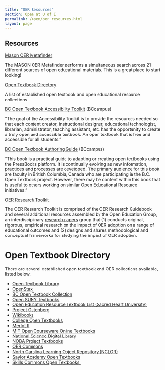 ```yaml
---
title: "OER Resources"
section: Open at U of I
permalink: /open/oer_resources.html
layout: page
---
```


## Resources

[Mason OER Metafinder](https://oer.deepwebaccess.com/oer/desktop/en/search.html)

The MASON OER Metafinder performs a simultaneous search across 21 different sources of open educational materials. This is a great place to start looking!

[Open Textbook Directory](#open-textbook-directory)

A list of established open textbook and open educational resource collections.

[BC Open Textbook Accessibility Toolkit](https://opentextbc.ca/accessibilitytoolkit/) (BCcampus)

“The goal of the Accessibility Toolkit is to provide the resources needed so that each content creator, instructional designer, educational technologist, librarian, administrator, teaching assistant, etc. has the opportunity to create a truly open and accessible textbook. An open textbook that is free and accessible for all students.”

[BC Open Textbook Authoring Guide](https://opentextbc.ca/opentextbook/) (BCcampus)

“This book is a practical guide to adapting or creating open textbooks using the PressBooks platform. It is continually evolving as new information, practices and processes are developed. The primary audience for this book are faculty in British Columbia, Canada who are participating in the B.C. Open Textbook project. However, there may be content within this book that is useful to others working on similar Open Educational Resource initiatives.”

[OER Research Toolkit ](http://openedgroup.org/toolkit)

The OER Research Toolkit is comprised of the OER Research Guidebook and several additional resources assembled by the Open Education Group, an interdisciplinary [research papers](https://essay-lib.com/research-paper/) group that (1) conducts original, rigorous, empirical research on the impact of OER adoption on a range of educational outcomes and (2) designs and shares methodological and conceptual frameworks for studying the impact of OER adoption.

# Open Textbook Directory

There are several established open textbook and OER collections available, listed below.

* [Open Textbook Library](http://open.umn.edu/opentextbooks/)
* [OpenStax](https://openstax.org/)
* [BC Open Textbook Collection](https://open.bccampus.ca/find-open-textbooks/)
* [Open SUNY Textbooks](http://textbooks.opensuny.org/browse/)
* [Open Education Resource Textbook List (Sacred Heart University)](http://digitalcommons.sacredheart.edu/cgi/viewcontent.cgi?article=1043&context=library_staff)
* [Project Gutenberg](http://www.gutenberg.org/wiki/Main_Page)
* [Wikibooks](https://en.wikibooks.org/wiki/Main_Page)
* [College Open Textbooks](http://www.collegeopentextbooks.org/)
* [Merlot II](https://www.merlot.org/merlot/index.htm?action=find)
* [MIT Open Courseware Online Textbooks](http://ocw.mit.edu/courses/online-textbooks/)
* [National Science Digital Library](https://nsdl.oercommons.org/)
* [NOBA Project Textbooks](http://nobaproject.com/resources/ready-made-textbooks)
* [OER Commons](https://www.oercommons.org/)
* [North Carolina Learning Object Repository (NCLOR)](https://explorethelor.org/collections/open-educational-resources/)
* [Saylor Academy Open Textbooks](http://www.saylor.org/books/)
* [Skills Commons Open Textbooks ](https://www.skillscommons.org/discover?filtertype=type&filter_relational_operator=equals&filter=Open+Textbook)
